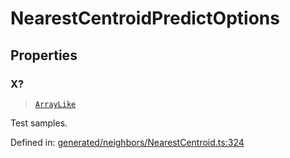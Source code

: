 # NearestCentroidPredictOptions

## Properties

### X?

> [`ArrayLike`](../types/ArrayLike.md)

Test samples.

Defined in:  [generated/neighbors/NearestCentroid.ts:324](https://github.com/transitive-bullshit/scikit-learn-ts/blob/b59c1ff/packages/sklearn/src/generated/neighbors/NearestCentroid.ts#L324)
